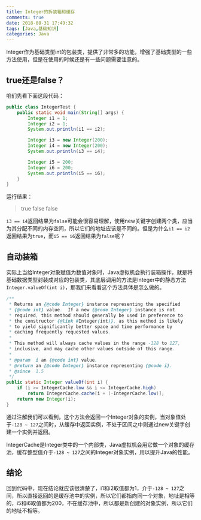 ```yaml
---
title: Integer的拆装箱和缓存
comments: true
date: 2018-08-31 17:49:32
tags: [Java,基础知识]
categories: Java
---
```


Integer作为基础类型int的包装类，提供了非常多的功能，增强了基础类型的一些方法使用，但是在使用的时候还是有一些问题需要注意的。

<!-- more -->

## true还是false？

咱们先看下面这段代码：

```java
public class IntegerTest {
    public static void main(String[] args) {
        Integer i1 = 1;
        Integer i2 = 1;
        System.out.println(i1 == i2);

        Integer i3 = new Integer(200);
        Integer i4 = new Integer(200);
        System.out.println(i3 == i4);

        Integer i5 = 200;
        Integer i6 = 200;
        System.out.println(i5 == i6);
    }
}
```

运行结果：

> true
> false
> false

`i3 == i4`返回结果为`false`可能会很容易理解，使用new关键字创建两个类，应当为其分配不同的内存空间，所以它们的地址应该是不同的。但是为什么`i1 == i2`返回结果为`true`，而`i5 == i6`返回结果为`false`呢？

## 自动装箱

实际上当给Integer对象赋值为数值对象时，Java虚拟机会执行装箱操作，就是将基础数据类型封装成对应的包装类，其底层调用的方法是Integer中的静态方法`Integer.valueOf(int i)`，那我们来看看这个方法具体是怎么做的。

```java
/**
 * Returns an {@code Integer} instance representing the specified
 * {@code int} value.  If a new {@code Integer} instance is not
 * required, this method should generally be used in preference to
 * the constructor {@link #Integer(int)}, as this method is likely
 * to yield significantly better space and time performance by
 * caching frequently requested values.
 *
 * This method will always cache values in the range -128 to 127,
 * inclusive, and may cache other values outside of this range.
 *
 * @param  i an {@code int} value.
 * @return an {@code Integer} instance representing {@code i}.
 * @since  1.5
 */
public static Integer valueOf(int i) {
    if (i >= IntegerCache.low && i <= IntegerCache.high)
        return IntegerCache.cache[i + (-IntegerCache.low)];
    return new Integer(i);
}
```

通过注解我们可以看到，这个方法会返回一个Integer对象的实例，当对象值处于`-128 ~ 127`之间时，从缓存中返回实例，不处于区间之中则通过new关键字创建一个实例并返回。

IntegerCache是Integer类中的一个内部类，Java虚拟机会用它做一个对象的缓存池，缓存整型值介于`-128 ~ 127`之间的Integer对象实例，用以提升Java的性能。

## 结论

回到代码中，现在结论就应该很清楚了，i1和i2取值都为1，介于`-128 ~ 127`之间，所以直接返回的是缓存池中的实例，所以它们都指向同一个对象，地址是相等的，i5和i6取值都为200，不在缓存池中，所以都是新创建的对象实例，所以它们的地址不相等。